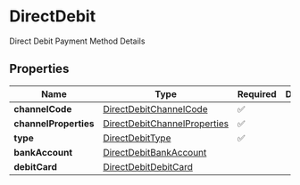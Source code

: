 # DirectDebit

Direct Debit Payment Method Details

## Properties

| Name | Type | Required | Description |
| ------------ | ------------- | ------------- | ------------- |
| **channelCode** | [DirectDebitChannelCode](DirectDebitChannelCode.md) | ✅ |  |
**channelProperties** | [DirectDebitChannelProperties](DirectDebitChannelProperties.md) | ✅ |  |
**type** | [DirectDebitType](DirectDebitType.md) | ✅ |  |
**bankAccount** | [DirectDebitBankAccount](DirectDebitBankAccount.md) |  |  |
**debitCard** | [DirectDebitDebitCard](DirectDebitDebitCard.md) |  |  |


